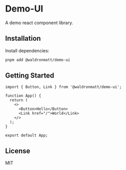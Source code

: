 # Demo-UI

A demo react component library.

## Installation

Install dependencies:

```bash
pnpm add @waldronmatt/demo-ui
```

## Getting Started

```tsx
import { Button, Link } from '@waldronmatt/demo-ui';

function App() {
  return (
    <>
      <Button>Hello</Button>
      <Link href="/">World</Link>
    </>
  );
}

export default App;
```

## License

MIT
